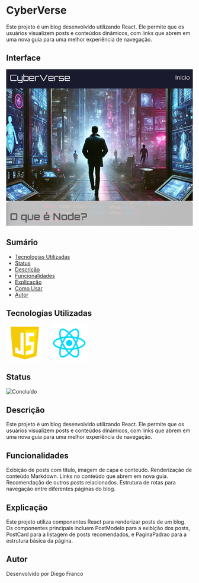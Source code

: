 # CyberVerse

Este projeto é um blog desenvolvido utilizando React. Ele permite que os usuários visualizem posts e conteúdos dinâmicos, com links que abrem em uma nova guia para uma melhor experiência de navegação.

## Interface

<div align="center">
  <img src="img/logo.png" alt="Imagem do Projeto" width="900">
</div>

## Sumário

- [Tecnologias Utilizadas](#tecnologias-utilizadas)
- [Status](#status)
- [Descrição](#descrição)
- [Funcionalidades](#funcionalidades)
- [Explicação](#explicação)
- [Como Usar](#como-usar)
- [Autor](#autor)

## Tecnologias Utilizadas

<div style="display: flex; flex-direction: row;">
  <div style="margin-right: 20px; display: flex; justify-content: flex-start;">
    <img src="img/js.png" alt="Logo Linguagem" width="100"/>
  </div>
  <div style="margin-right: 20px; display: flex; justify-content: flex-start;">
    <img src="img/react.png" alt="Logo Linguagem" width="100"/>
  </div>
</div>

## Status

![Concluído](http://img.shields.io/static/v1?label=STATUS&message=CONCLUIDO&color=GREEN&style=for-the-badge)

<!-- -->

## Descrição

Este projeto é um blog desenvolvido utilizando React. Ele permite que os usuários visualizem posts e conteúdos dinâmicos, com links que abrem em uma nova guia para uma melhor experiência de navegação.

## Funcionalidades

Exibição de posts com título, imagem de capa e conteúdo.
Renderização de conteúdo Markdown.
Links no conteúdo que abrem em nova guia.
Recomendação de outros posts relacionados.
Estrutura de rotas para navegação entre diferentes páginas do blog.

## Explicação

Este projeto utiliza componentes React para renderizar posts de um blog. Os componentes principais incluem PostModelo para a exibição dos posts, PostCard para a listagem de posts recomendados, e PaginaPadrao para a estrutura básica da página.

## Autor

Desenvolvido por Diego Franco
